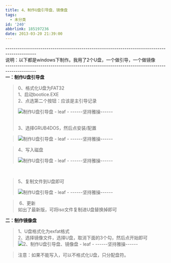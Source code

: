 ```yaml
---
title: 4、制作U盘引导盘、镜像盘
tags:
  - 未分类
id: '240'
abbrlink: 185197236
date: 2013-03-20 21:39:00
---
```


\---------------------------------------------------------------------------------------------  
说明：以下都是windows下制作。我用了2个U盘，一个做引导，一个做镜像  
\---------------------------------------------------------------------------------------------  
**一：制作U盘引导盘**  

> 0、格式化U盘为FAT32  
> 1、启动bootice.EXE  
> 2、点选第二个按钮：应该是主引导记录  
> 
> ![制作U盘引导盘 - leaf - ------坚持雅操------](http://img1.ph.126.net/endDUBAcyw6iFCptzr1SGg==/6597721777052643871.png "4、制作U盘引导盘、镜像盘 - leaf - ------坚持雅操------")
> 
>    
> 3、选择GRUB4DOS，然后点安装/配置  

> ![制作U盘引导盘 - leaf - ------坚持雅操------](http://img1.ph.126.net/o8snrXk8Hsdw4KOCfO1RdQ==/6598105506610529377.png "4、制作U盘引导盘、镜像盘 - leaf - ------坚持雅操------")

  

> 4、写入磁盘  
> 
> ![制作U盘引导盘 - leaf - ------坚持雅操------](http://img1.ph.126.net/7rLPXIoM2PKieVAGW_2DFA==/6597712980959617657.png "4、制作U盘引导盘、镜像盘 - leaf - ------坚持雅操------")

   

> 5、复制文件到U盘即可  
> 
> ![制作U盘引导盘 - leaf - ------坚持雅操------](http://img1.ph.126.net/KkcYUKqPdVBI7wjyLs1qUQ==/6598270433354694421.png "4、制作U盘引导盘、镜像盘 - leaf - ------坚持雅操------")

>  6、更新  
> 如出了最新版，可将iso文件复制进U盘替换掉即可  

  
  
**二：制作镜像盘**  

> 1、U盘格式化为exfat格式  
> 2、选择镜像文件，选择U盘，取消下面的3个勾，然后点开始即可  
> ![2、制作U盘引导盘、镜像盘 - leaf - ------坚持雅操------](http://img0.ph.126.net/8TED0RQh7T_pLQm31SNF8g==/6597970266680595363.jpg "4、制作U盘引导盘、镜像盘 - leaf - ------坚持雅操------")  

  

> 注意：如果不能写入，可以不格式化U盘，只分配盘符。